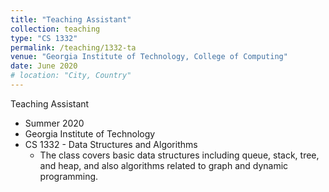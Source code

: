 ```yaml
---
title: "Teaching Assistant"
collection: teaching
type: "CS 1332"
permalink: /teaching/1332-ta
venue: "Georgia Institute of Technology, College of Computing"
date: June 2020
# location: "City, Country"
---
```


Teaching Assistant
* Summer 2020
* Georgia Institute of Technology
* CS 1332 - Data Structures and Algorithms
    * The class covers basic data structures including queue, stack, tree, and heap, and also algorithms related to graph and dynamic programming. 
